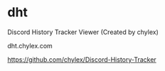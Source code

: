 # dht
Discord History Tracker Viewer (Created by chylex)

dht.chylex.com

https://github.com/chylex/Discord-History-Tracker
